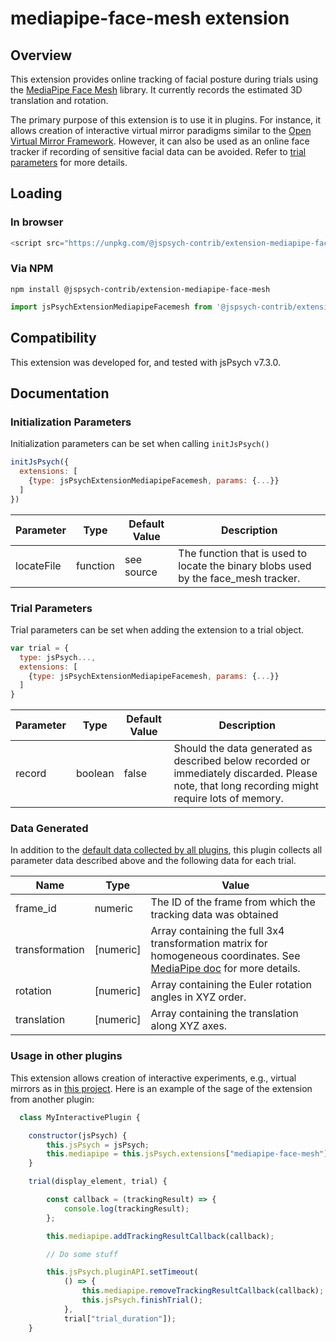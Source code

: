 # mediapipe-face-mesh extension

## Overview

This extension provides online tracking of facial posture during trials using the [MediaPipe Face Mesh](https://google.github.io/mediapipe/solutions/face_mesh) library. It currently records the estimated 3D translation and rotation.

The primary purpose of this extension is to use it in plugins. For instance, it allows creation of interactive virtual mirror paradigms similar to the [Open Virtual Mirror Framework](https://github.com/mgrewe/ovmf). However, it can also be used as an online face tracker if recording of sensitive facial data can be avoided. Refer to [trial parameters](#trial-parameters) for more details.

## Loading

### In browser

```js
<script src="https://unpkg.com/@jspsych-contrib/extension-mediapipe-face-mesh@2.0.0"></script>
```

### Via NPM

```
npm install @jspsych-contrib/extension-mediapipe-face-mesh
```

```js
import jsPsychExtensionMediapipeFacemesh from '@jspsych-contrib/extension-mediapipe-face-mesh';
```

## Compatibility

This extension was developed for, and tested with jsPsych v7.3.0. 

## Documentation


### Initialization Parameters

Initialization parameters can be set when calling `initJsPsych()`

```js
initJsPsych({
  extensions: [
    {type: jsPsychExtensionMediapipeFacemesh, params: {...}}
  ]
})
```
Parameter | Type | Default Value | Description
----------|------|---------------|------------
locateFile | function | see source | The function that is used to locate the binary blobs used by the face_mesh tracker.

### Trial Parameters

Trial parameters can be set when adding the extension to a trial object.

```js
var trial = {
  type: jsPsych...,
  extensions: [
    {type: jsPsychExtensionMediapipeFacemesh, params: {...}}
  ]
}
```

Parameter | Type | Default Value | Description
----------|------|---------------|------------
record | boolean | false | Should the data generated as described below recorded or immediately discarded. Please note, that long recording might require lots of memory.


### Data Generated

In addition to the [default data collected by all plugins](https://www.jspsych.org/latest/overview/plugins/#data-collected-by-all-plugins), this plugin collects all parameter data described above and the following data for each trial.

| Name             | Type        | Value                                    |
| ---------------- | ----------- | ---------------------------------------- |
| frame_id         | numeric     | The ID of the frame from which the tracking data was obtained |
| transformation   | [numeric]   | Array containing the full 3x4 transformation matrix for homogeneous coordinates. See [MediaPipe doc](https://google.github.io/mediapipe/solutions/face_mesh#metric-3d-space) for more details.|
| rotation          | [numeric]     | Array containing the Euler rotation angles in XYZ order. |
| translation          | [numeric]     | Array containing the translation along XYZ axes. |


### Usage in other plugins

This extension allows creation of interactive experiments, e.g., virtual mirrors as in [this project](https://github.com/mgrewe/ovmf). Here is an example of the sage of the extension from another plugin:

```js
  class MyInteractivePlugin {

    constructor(jsPsych) {
        this.jsPsych = jsPsych;
        this.mediapipe = this.jsPsych.extensions["mediapipe-face-mesh"];
    }

    trial(display_element, trial) {

        const callback = (trackingResult) => {
            console.log(trackingResult);
        };

        this.mediapipe.addTrackingResultCallback(callback);

        // Do some stuff

        this.jsPsych.pluginAPI.setTimeout(
            () => {
                this.mediapipe.removeTrackingResultCallback(callback);
                this.jsPsych.finishTrial();
            },
            trial["trial_duration"]);
    }

```
